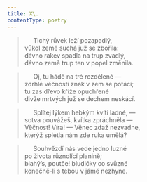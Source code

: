 ```yaml
---
title: X\.
contentType: poetry
---
```


<section>

>      Tichý růvek leží pozapadlý,  
> vůkol země suchá juž se zbořila:  
> dávno rakev spadla na trup zvadlý,  
> dávno země trup ten v popel změnila.

>      Oj, tu hádě na tré rozdělené —  
> zdrhlé věčnosti znak v zem se potácí;  
> tu zas dřevo kříže opuchřené  
> divže mrtvých juž se dechem neskácí.

>      Splítej lýkem hebkým kvítí ladné, —  
> sotva pouvážeš, kvítka zpráchněla —  
> Věčnost! Víra! — Věnec zdaž nezvadne,  
> kterýž spletla nám zde ruka umělá?

>      Souhvězdí nás vede jedno luzné  
> po života různolící planině;  
> blahýʼs, poutče! bludičky co svůzné  
> konečně-li s tebou v jámě nezhyne.

</section>
